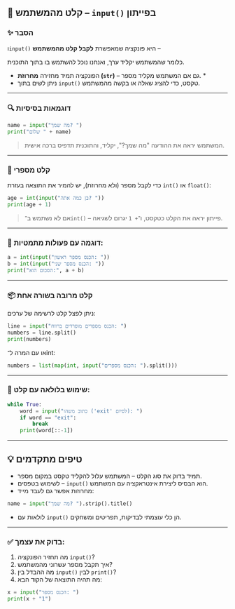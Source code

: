 ## 📘 קלט מהמשתמש – `input()` בפייתון

### ✨ הסבר

ו`input()` היא פונקציה שמאפשרת **לקבל קלט מהמשתמש** – 

כלומר שהמשתמש יקליד ערך, ואנחנו נוכל להשתמש בו בתוך התוכנית.


* הפונקציה תמיד מחזירה **מחרוזת (`str`)** – גם אם המשתמש מקליד מספר.
  *
* ניתן לשים בתוך `input()` טקסט, כדי להציג שאלה או בקשה מהמשתמש.

---

### 🔍 דוגמאות בסיסיות

```python
name = input("מה שמך? ")
print("שלום " + name)
```

> המשתמש יראה את ההודעה "מה שמך?", יקליד, והתוכנית תדפיס ברכה אישית.

---

### 🔢 קלט מספרי

כדי לקבל מספר (ולא מחרוזת), יש להמיר את התוצאה בעזרת `int()` או `float()`:

```python
age = int(input("בן כמה אתה? "))
print(age + 1)
```

> אם לא נשתמש ב־`int()` – פייתון יראה את הקלט כטקסט, ו־`+ 1` יגרום לשגיאה.

---

### 🧠 דוגמה עם פעולות מתמטיות:

```python
a = int(input("הכנס מספר ראשון: "))
b = int(input("הכנס מספר שני: "))
print("הסכום הוא:", a + b)
```

---

### 📦 קלט מרובה בשורה אחת

ניתן לפצל קלט לרשימה של ערכים:

```python
line = input("הכנס מספרים מופרדים ברווח: ")
numbers = line.split()
print(numbers)
```

או עם המרה ל־int:

```python
numbers = list(map(int, input("הכנס מספרים: ").split()))
```

---

### 🔄 שימוש בלולאה עם קלט:

```python
while True:
    word = input("כתוב משהו ('exit' לסיום): ")
    if word == "exit":
        break
    print(word[::-1])
```

---

## 💡 טיפים מתקדמים

* תמיד בדוק את סוג הקלט – המשתמש עלול להקליד טקסט במקום מספר.
* לשימוש בטפסים – `input()` הוא הבסיס ליצירת אינטראקציה עם המשתמש.
* מחרוזות אפשר גם לעבד מייד:

```python
name = input("מה שמך? ").strip().title()
```

* לולאות עם `input()` הן כלי עוצמתי לבדיקות, תפריטים ומשחקים.

---

### ✅ בדוק את עצמך:

1. מה תחזיר הפונקציה `input()`?
2. איך תקבל מספר עשרוני מהמשתמש?
3. מה ההבדל בין `input()` לבין `print()`?
4. מה תהיה התוצאה של הקוד הבא:

```python
x = input("הכנס מספר: ")
print(x + "1")
```

